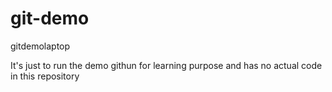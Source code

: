# git-demo
gitdemolaptop

It's just to run the demo githun for learning purpose and has no actual code in this repository
